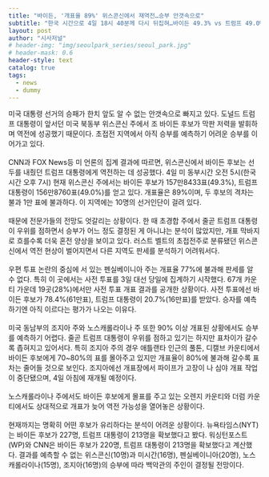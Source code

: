 ```yaml
---
title: "바이든, '개표율 89%' 위스콘신에서 재역전…승부 안갯속으로"
subtitle: "한국 시간으로 4일 18시 40분께 다시 뒤집혀…바이든 49.3% vs 트럼프 49.0%"
layout: post
author: "시사저널"
# header-img: "img/seoulpark_series/seoul_park.jpg"
# header-mask: 0.6
header-style: text
catalog: true
tags:
  - news
  - dummy
---
```


미국 대통령 선거의 승패가 한치 앞도 알 수 없는 안갯속으로 빠지고 있다. 도널드 트럼프 대통령이 앞서던 미국 북동부 위스콘신 주에서 조 바이든 후보가 막판 저력을 발휘하며 역전에 성공했기 때문이다. 초접전 지역에서 아직 승부를 예측하기 어려운 승부를 이어가고 있다.
<br>
<br>
 CNN과 FOX News등 미 언론의 집계 결과에 따르면, 위스콘신에서 바이든 후보는 선두를 내줬던 트럼프 대통령에게 역전하는 데 성공했다. 4일 미 동부시간 오전 5시(한국 시간 오후 7시) 현재 위스콘신 주에서는 바이든 후보가 157만8433표(49.3%), 트럼프 대통령이 156만8760표(49.0%)를 얻고 있다. 개표율은 89%이며, 두 후보의 격차는 불과 1만 표에 불과하다. 이 지역에는 10명의 선거인단이 걸려 있다.
<br>
<br>
때문에 전문가들의 전망도 엇갈리는 상황이다. 한 때 초경합 주에서 줄곧 트럼프 대통령이 우위를 점하면서 승부가 어느 정도 결정된 게 아니냐는 분석이 많았지만, 개표 막바지로 흐를수록 더욱 혼전 양상을 보이고 있다. 러스트 벨트의 초접전주로 분류됐던 위스콘신에서 역전 현상이 벌어지면서 다른 지역도 판세를 분석하기 어려워서다. 
<br>
<br>
우편 투표 논란의 중심에 서 있는 펜실베이니아 주는 개표율 77%에 불과해 판세를 알 수 없다. 특히 이 곳에서는 사전 투표를 3일 대선 당일에 집계하기 시작했다.  67개 카운티 가운데 19곳(28%)에서만 사전 투표 개표 결과를 공개한 상황이다. 사전 투표에선 바이든 후보가 78.4%(61만표), 트럼프 대통령이 20.7%(16만표)를 받았다. 승자를 예측하기엔 아직 이르다는 평가가 나오는 이유다.
<br>
<br>
미국 동남부의 조지아 주와 노스캐롤라이나 주 또한 90% 이상 개표된 상황에서도 승부를 예측하기 어렵다. 줄곧 트럼프 대통령이 우위를 점하고 있기는 하지만 표차이가 갈수록 좁혀지고 있어서다. 특히 조지아 주의 경우 애틀랜타 인근의 풀톤, 디캘브 카운티에서 바이든 후보에게 70~80%의 표를 몰아주고 있지만 개표율이 80%에 불과해 갈수록 표차는 줄어들 것으로 보인다. 조지아에선 개표장에서 파이프가 고장이 나 심야 개표 작업이 중단됐으며, 4일 아침에 재개될 예정이다.
<br>
<br>
노스캐롤라이나 주에서도 바이든 후보에게 몰표를 주고 있는 오렌지 카운티와 더럼 카운티에서도 상대적으로 개표가 늦어 역전 가능성을 열어놓은 상황이다.
<br>
<br>
현재까지는 명확히 어떤 후보가 유리하다는 분석이 어려운 상황이다. 뉴욕타임스(NYT)는 바이든 후보가 227명, 트럼프 대통령이 213명을 확보했다고 봤다. 워싱턴포스트(WP)와 CNN은 바이든 후보가 220명, 트럼프 대통령이 213명을 확보했다고 계산했다. 결과를 예측할 수 없는 위스콘신(10명)과 미시간(16명), 펜실베이니아(20명), 노스캐롤라이나(15명), 조지아(16명)의 승부에 따라 백악관의 주인이 결정될 전망이다.
<br>
<br>